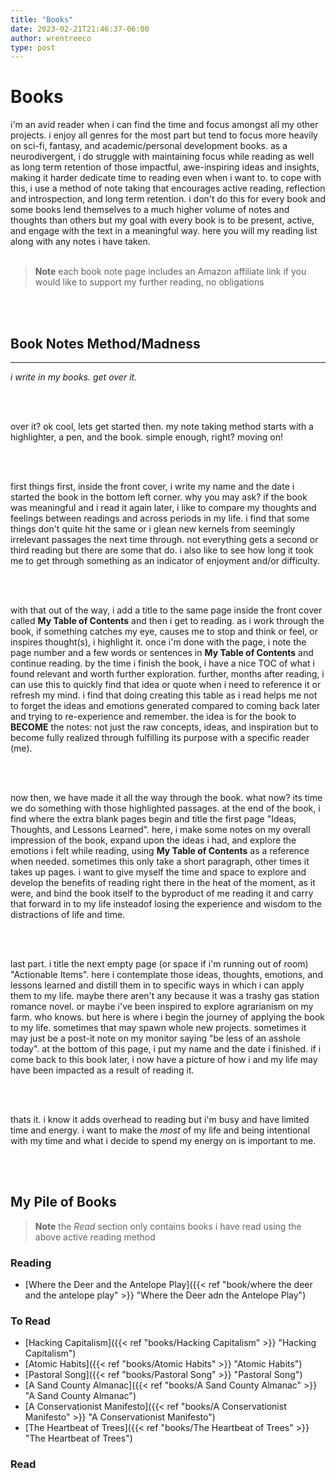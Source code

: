 ```yaml
---
title: "Books"
date: 2023-02-21T21:46:37-06:00
author: wrentreeco
type: post
---
```

# Books
i'm  an avid reader when i can find the time and focus amongst all my other projects. i enjoy all genres for the most part but tend to focus more heavily on sci-fi, fantasy, and academic/personal development books. as a neurodivergent, i do struggle with maintaining focus while reading as well as long term retention of those impactful, awe-inspiring ideas and insights, making it harder dedicate time to reading even when i want to. to cope with this, i use a method of note taking that encourages active reading, reflection and introspection, and long term retention. i don't do this for every book and some books lend themselves to a much higher volume of notes and thoughts than others but my goal with every book is to be present, active, and engage with the text in a meaningful way. here you will my reading list along with any notes i have taken.
<br><br>
> **Note**
> each book note page includes an Amazon affiliate link if you would like to support my further reading, no obligations

<br><br>
## Book Notes Method/Madness
---
*i write in my books. get over it.*

<br><br>

over it? ok cool, lets get started then. my note taking method starts with a highlighter, a pen, and the book. simple enough, right? moving on!

<br><br>

first things first, inside the front cover, i write my name and the date i started the book in the bottom left corner. why you may ask? if the book was meaningful and i read it again later, i like to compare my thoughts and feelings between readings and across periods in my life. i find that some things don't quite hit the same or i glean new kernels from seemingly irrelevant passages the next time through. not everything gets a second or third reading but there are some that do. i also like to see how long it took me to get through something as an indicator of enjoyment and/or difficulty.

<br><br>

with that out of the way, i add a title to the same page inside the front cover called **My Table of Contents** and then i get to reading. as i work through the book, if something catches my eye, causes me to stop and think or feel, or inspires thought(s), i highlight it. once i'm done with the page, i note the page number and a few words or sentences in **My Table of Contents** and continue reading. by the time i finish the book, i have a nice TOC of what i found relevant and worth further exploration. further, months after reading, i can use this to quickly find that idea or quote when i need to reference it or refresh my mind. i find that doing creating this table as i read helps me not to forget the ideas and emotions generated compared to coming back later and trying to re-experience and remember. the idea is for the book to **BECOME** the notes: not just the raw concepts, ideas, and inspiration but to become fully realized through fulfilling its purpose with a specific reader (me).

<br><br>

now then, we have made it all the way through the book. what now? its time we do something with those highlighted passages. at the end of the book, i find where the extra blank pages begin and title the first page "Ideas, Thoughts, and Lessons Learned". here, i make some notes on my overall impression of the book, expand upon the ideas i had, and explore the emotions i felt while reading, using **My Table of Contents** as a reference when needed. sometimes this only take a short paragraph, other times it takes up pages. i want to give myself the time and space to explore and develop the benefits of reading right there in the heat of the moment, as it were, and bind the book itself to the byproduct of me reading it and carry that forward in to my life insteadof losing the experience and wisdom to the distractions of life and time.

<br><br>

last part. i title the next empty page (or space if i'm running out of room) "Actionable Items". here i contemplate those ideas, thoughts, emotions, and lessons learned and distill them in to specific ways in which i can apply them to my life. maybe there aren't any because it was a trashy gas station romance novel. or maybe i've been inspired to explore agrarianism on my farm. who knows. but here is where i begin the journey of applying the book to my life. sometimes that may spawn whole new projects. sometimes it may just be a post-it note on my monitor saying "be less of an asshole today".  at the bottom of this page, i put my name and the date i finished. if i come back to this book later, i now have a picture of how i and my life may have been impacted as a result of reading it.

<br><br>

thats it. i know it adds overhead to reading but i'm busy and have limited time and energy. i want to make the *most* of my life and being intentional with my time and what i decide to spend my energy on is important to me.

<br><br>

## My Pile of Books
> **Note**
> the *Read* section only contains books i have read using the above active reading method

### Reading
- [Where the Deer and the Antelope Play]({{< ref "book/where the deer and the antelope play" >}} "Where the Deer adn the Antelope Play")


### To Read
- [Hacking Capitalism]({{< ref "books/Hacking Capitalism" >}} "Hacking Capitalism")
- [Atomic Habits]({{< ref "books/Atomic Habits" >}} "Atomic Habits")
- [Pastoral Song]({{< ref "books/Pastoral Song" >}} "Pastoral Song")
- [A Sand County Almanac]({{< ref "books/A Sand County Almanac" >}} "A Sand County Almanac")
- [A Conservationist Manifesto]({{< ref "books/A Conservationist Manifesto" >}} "A Conservationist Manifesto")
- [The Heartbeat of Trees]({{< ref "books/The Heartbeat of Trees" >}} "The Heartbeat of Trees")




### Read

